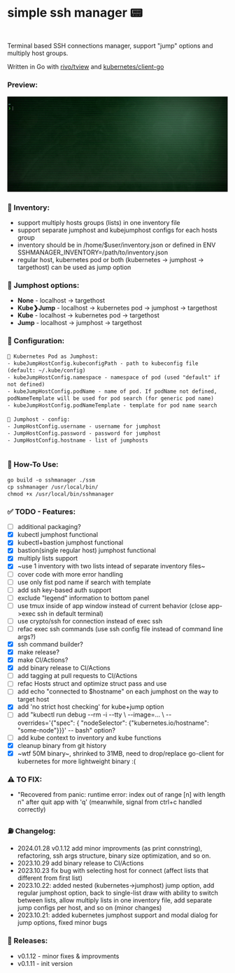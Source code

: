 # simple ssh manager 📟

<h1>
  <a href="#--------">
    <img alt="" align="right" src="https://img.shields.io/github/v/tag/prot0s34/simple-ssh-manager"/>
  </a>
  <a href="#--------">
    <img alt="" align="left" src="https://github.com/prot0s34/simple-ssh-manager/actions/workflows/on_commit.yml/badge.svg/"/>
  </a>
</h1>


<p>Terminal based SSH connections manager, support "jump" options and multiply host groups.</p>
<p>Written in Go with <a href=https://github.com/rivo/tview> rivo/tview</a> and <a href=https://github.com/kubernetes/client-go>kubernetes/client-go</a> </p>

### Preview:
<p align="left">
    <img src="https://github.com/prot0s34/common-repo-stuff/blob/main/sshmanager-preview.gif" alt="Example">
</p>


### 📓 Inventory:
- support multiply hosts groups (lists) in one inventory file
- support separate jumphost and kubejumphost configs for each hosts group
- inventory should be in /home/$user/inventory.json or defined in ENV SSHMANAGER_INVENTORY=/path/to/inventory.json
- regular host, kubernetes pod or both (kubernetes -> jumphost -> targethost) can be used as jump option

### 🔌 Jumphost options:
- **None** - localhost -> targethost
- **Kube❯Jump** - localhost -> kubernetes pod -> jumphost -> targethost
- **Kube** - localhost -> kubernetes pod -> targethost
- **Jump** - localhost -> jumphost -> targethost

### 🔧 Configuration:
```
🚢 Kubernetes Pod as Jumphost:
- kubeJumpHostConfig.kubeconfigPath - path to kubeconfig file (default: ~/.kube/config)
- kubeJumpHostConfig.namespace - namespace of pod (used "default" if not defined)
- kubeJumpHostConfig.podName - name of pod. If podName not defined, podNameTemplate will be used for pod search (for generic pod name)
- kubeJumpHostConfig.podNameTemplate - template for pod name search

🔗 Jumphost - config:
- JumpHostConfig.username - username for jumphost
- JumpHostConfig.password - password for jumphost
- JumpHostConfig.hostname - list of jumphosts


```
### 🚥 How-To Use:
```
go build -o sshmanager ./ssm
cp sshmanager /usr/local/bin/
chmod +x /usr/local/bin/sshmanager
```

### ✅ TODO - Features:
- [ ] additional packaging?
- [x] kubectl jumphost functional
- [x] kubectl+bastion jumphost functional
- [x] bastion(single regular host) jumphost functional
- [x] multiply lists support
- [x] ~use 1 inventory with two lists intead of separate inventory files~
- [ ] cover code with more error handling
- [ ] use only fist pod name if search with template
- [ ] add ssh key-based auth support
- [ ] exclude "legend" information to bottom panel
- [ ] use tmux inside of app window instead of current behavior (close app->exec ssh in default terminal)
- [ ] use crypto/ssh for connection instead of exec ssh
- [ ] refac exec ssh commands (use ssh config file instead of command line args?)
- [x] ssh command builder?
- [x] make release?
- [x] make CI/Actions?
- [x] add binary release to CI/Actions
- [ ] add tagging at pull requests to CI/Actions
- [ ] refac Hosts struct and optimize struct pass and use
- [ ] add echo "connected to $hostname" on each jumphost on the way to target host
- [x] add 'no strict host checking' for kube+jump option
- [ ] add "kubectl run debug --rm -i --tty \ --image=... \ --overrides='{"spec": { "nodeSelector": {"kubernetes.io/hostname": "some-node"}}}' -- bash" option?
- [ ] add kube context to inventory and kube functions 
- [x] cleanup binary from git history
- [x] ~wtf 50M binary~, shrinked to 31MB, need to drop/replace go-client for kubernetes for more lightweight binary :(

### ⚠️ TO FIX:
- "Recovered from panic: runtime error: index out of range [n] with length n" after quit app with 'q' (meanwhile, signal from ctrl+c handled correctly)

### ⛽ Changelog:
- 2024.01.28 v0.1.12 add minor improvments (as print connstring), refactoring, ssh args structure, binary size optimization, and so on.
- 2023.10.29 add binary release to CI/Actions
- 2023.10.23 fix bug with selecting host for connect (affect lists that different from first list)
- 2023.10.22: added nested (kubernetes->jumphost) jump option, add regular jumphost option, back to single-list draw with ability to switch between lists, allow multiply lists in one inventory file, add separate jump configs per host, and so on (minor changes)
- 2023.10.21: added kubernetes jumphost support and modal dialog for jump options, fixed minor bugs

### 🏁 Releases:
- v0.1.12 - minor fixes & improvments
- v0.1.11 - init version
